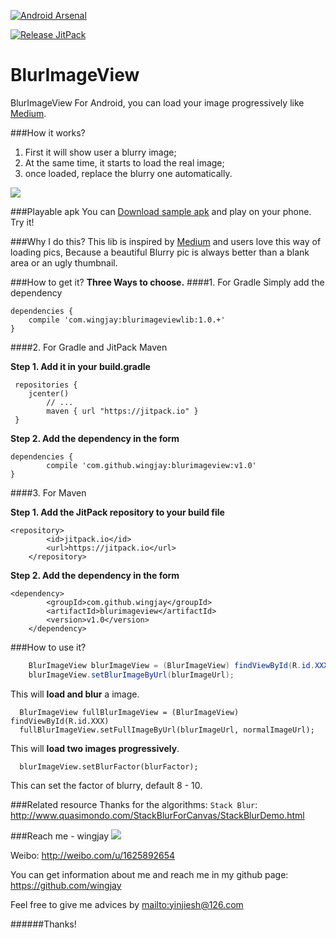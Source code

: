 [![Android Arsenal](https://img.shields.io/badge/Android%20Arsenal-BlurImageView-green.svg?style=true)](https://android-arsenal.com/details/1/2768)

[![Release JitPack](https://img.shields.io/github/release/wingjay/blurimageview.svg?label=JitPack)](https://jitpack.io/#wingjay/blurimageview/v1.0)

# BlurImageView
BlurImageView For Android, you can load your image progressively like [Medium](https://medium.com/@wing_jay/thinking-about-the-way-of-loading-picture-by-medium-4adfe792b437).

###How it works?
1. First it will show user a blurry image;
2. At the same time, it starts to load the real image;
3. once loaded, replace the blurry one automatically.

![](https://github.com/wingjay/BlurImageView/blob/master/ReadMe/blurImageView_nm.gif)

###Playable apk
You can [Download sample apk](https://github.com/wingjay/blurimageview/blob/master/sample.apk) and play on your phone. Try it!

###Why I do this?
This lib is inspired by [Medium](https://medium.com/@wing_jay/thinking-about-the-way-of-loading-picture-by-medium-4adfe792b437) and users love this way of loading pics, Because a beautiful Blurry pic is always better than a blank area or an ugly thumbnail.

###How to get it? 
**Three Ways to choose.**
####1. For Gradle
Simply add the dependency
```
dependencies {
	compile 'com.wingjay:blurimageviewlib:1.0.+'
}
```
####2. For Gradle and JitPack Maven

**Step 1. Add it in your build.gradle**
```
 repositories {
 	jcenter()
        // ...
        maven { url "https://jitpack.io" }
 }
```
**Step 2. Add the dependency in the form**
```
dependencies {
        compile 'com.github.wingjay:blurimageview:v1.0'
}
```
####3. For Maven

**Step 1. Add the JitPack repository to your build file**
```
<repository>
	    <id>jitpack.io</id>
	    <url>https://jitpack.io</url>
	</repository>
```
**Step 2. Add the dependency in the form**
```
<dependency>
	    <groupId>com.github.wingjay</groupId>
	    <artifactId>blurimageview</artifactId>
	    <version>v1.0</version>
	</dependency>
```	

###How to use it?
```java
    BlurImageView blurImageView = (BlurImageView) findViewById(R.id.XXX);
    blurImageView.setBlurImageByUrl(blurImageUrl);
```
   This will **load and blur** a image.
```
  BlurImageView fullBlurImageView = (BlurImageView) findViewById(R.id.XXX)
  fullBlurImageView.setFullImageByUrl(blurImageUrl, normalImageUrl);
```
  This will **load two images progressively**.
```
  blurImageView.setBlurFactor(blurFactor);
```
  This can set the factor of blurry, default 8 - 10.

###Related resource
Thanks for the algorithms: `Stack Blur`: http://www.quasimondo.com/StackBlurForCanvas/StackBlurDemo.html

###Reach me - wingjay
![](http://tp3.sinaimg.cn/1625892654/180/5739331233/1)

Weibo: http://weibo.com/u/1625892654

You can get information about me and reach me in my github page: https://github.com/wingjay

Feel free to give me advices by <mailto:yinjiesh@126.com>

######Thanks!

